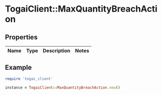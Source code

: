 # TogaiClient::MaxQuantityBreachAction

## Properties

| Name | Type | Description | Notes |
| ---- | ---- | ----------- | ----- |

## Example

```ruby
require 'togai_client'

instance = TogaiClient::MaxQuantityBreachAction.new()
```

